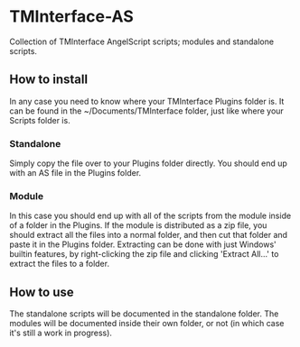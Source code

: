 # TMInterface-AS
Collection of TMInterface AngelScript scripts; modules and standalone scripts.

## How to install
In any case you need to know where your TMInterface Plugins folder is.
It can be found in the ~/Documents/TMInterface folder, just like where your Scripts folder is.

### Standalone
Simply copy the file over to your Plugins folder directly.
You should end up with an AS file in the Plugins folder.

### Module
In this case you should end up with all of the scripts from the module inside of a folder in the Plugins.
If the module is distributed as a zip file, you should extract all the files into a normal folder, and then cut that folder and paste it in the Plugins folder.
Extracting can be done with just Windows' builtin features, by right-clicking the zip file and clicking 'Extract All...' to extract the files to a folder.

## How to use
The standalone scripts will be documented in the standalone folder.
The modules will be documented inside their own folder, or not (in which case it's still a work in progress).
